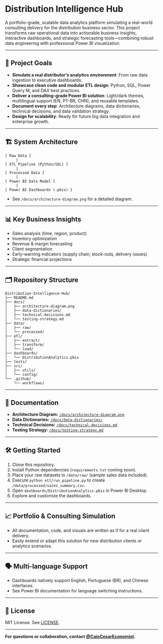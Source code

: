 # Distribution Intelligence Hub

A portfolio-grade, scalable data analytics platform simulating a real-world consulting delivery for the distribution business sector. This project transforms raw operational data into actionable business insights, interactive dashboards, and strategic forecasting tools—combining robust data engineering with professional Power BI visualization.

---

## 🚀 Project Goals

- **Simulate a real distributor’s analytics environment**: From raw data ingestion to executive dashboards.
- **Showcase clean code and modular ETL design**: Python, SQL, Power Query M, and DAX best practices.
- **Deliver a consulting-grade Power BI solution**: Light/dark themes, multilingual support (EN, PT-BR, CHN), and reusable templates.
- **Document every step**: Architecture diagrams, data dictionaries, technical decisions, and data validation strategy.
- **Design for scalability**: Ready for future big data integration and enterprise growth.

---

## 🏗️ System Architecture

```
[ Raw Data ]
     |
[ ETL Pipeline (Python/SQL) ]
     |
[ Processed Data ]
     |
[ Power BI Data Model ]
     |
[ Power BI Dashboards (.pbix) ]
```

- See `/docs/architecture-diagram.png` for a detailed diagram.

---

## 📊 Key Business Insights

- Sales analysis (time, region, product)
- Inventory optimization
- Revenue & margin forecasting
- Client segmentation
- Early-warning indicators (supply chain, stock-outs, delivery issues)
- Strategic financial projections

---

## 🗂️ Repository Structure

```
Distribution-Intelligence-Hub/
├── README.md
├── docs/
│   ├── architecture-diagram.png
│   ├── data-dictionaries/
│   ├── technical-decisions.md
│   └── testing-strategy.md
├── data/
│   ├── raw/
│   └── processed/
├── etl/
│   ├── extract/
│   ├── transform/
│   └── load/
├── dashboards/
│   └── DistributionAnalytics.pbix
├── tests/
├── src/
│   ├── utils/
│   └── config/
└── .github/
    └── workflows/
```

---

## 📝 Documentation

- **Architecture Diagram:** [`/docs/architecture-diagram.png`](docs/architecture-diagram.png)
- **Data Dictionaries:** [`/docs/data-dictionaries/`](docs/data-dictionaries/)
- **Technical Decisions:** [`/docs/technical-decisions.md`](docs/technical-decisions.md)
- **Testing Strategy:** [`/docs/testing-strategy.md`](docs/testing-strategy.md)

---

## 🛠️ Getting Started

1. Clone this repository.
2. Install Python dependencies (`requirements.txt` coming soon).
3. Place your raw datasets in `/data/raw/` (sample sales data included).
4. Execute `python etl/run_pipeline.py` to create `/data/processed/sales_summary.csv`.
5. Open `dashboards/DistributionAnalytics.pbix` in Power BI Desktop.
6. Explore and customize the dashboards.

---

## 📈 Portfolio & Consulting Simulation

- All documentation, code, and visuals are written as if for a real client delivery.
- Easily extend or adapt this solution for new distribution clients or analytics scenarios.

---

## 🗣️ Multi-language Support

- Dashboards natively support English, Portuguese (BR), and Chinese interfaces.
- See Power BI documentation for language switching instructions.

---

## 📄 License

MIT License. See [LICENSE](LICENSE).

---

**For questions or collaboration, contact [@CaioCesarEconomist](https://github.com/CaioCesarEconomist).**